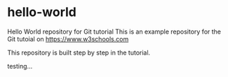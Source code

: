 # hello-world
Hello World repository for Git tutorial
This is an example repository for the Git tutoial on https://www.w3schools.com

This repository is built step by step in the tutorial. 

testing...